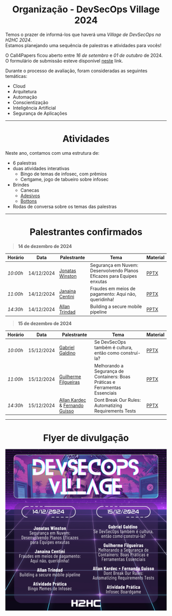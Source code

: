 <h1 align="center"> Organização - DevSecOps Village 2024</h1>

Temos o prazer de informá-los que haverá uma *Village de DevSecOps na H2HC 2024*. </br> Estamos planejando uma sequência de palestras e atividades para vocês! 

O Call4Papers ficou aberto entre *16 de setembro* e *01 de outubro* de 2024. </br> O formulário de submissão esteve disponível [neste](https://forms.gle/9UzmCyQsWA8KppME6) link.

Durante o processo de avaliação, foram consideradas as seguintes temáticas:
- Cloud
- Arquitetura
- Automação
- Conscientização
- Inteligência Artificial
- Segurança de Aplicações

---

<h1 align="center"> Atividades </h1>
Neste ano, contamos com uma estrutura de:

- 6 palestras
- duas atividades interativas
  - Bingo de temas de infosec, com prêmios
  - Certgame, jogo de tabueiro sobre infosec
- Brindes
  - Canecas
  - [Adesivos](adesivos)
  - [Bottons](bottons)
- Rodas de conversa sobre os temas das palestras

---

<h1 align="center"> Palestrantes confirmados </h1>

> **14 de dezembro de 2024**

| Horário | Data | Palestrante | Tema | Material |
|---------|------|-------------|------|----------|
| *10:00h* | 14/12/2024 | [Jonatas Winston](https://www.linkedin.com/in/jonataswinston/) | Segurança em Nuvem: Desenvolvendo Planos Eficazes para Equipes enxutas | [PPTX](./pptx/Cloudsec%20em%20equipes%20enxutas%20-%20Jonatas%20Winston.pdf) |
| *11:00h* | 14/12/2024 | [Janaina Centini](https://www.linkedin.com/in/jcentini/) | Fraudes em meios de pagamento: Aqui não, queridinha! | [PPTX](./pptx/Fraudes%20em%20meios%20de%20pagamento%20-%20Janaina%20Centini.pptx.pdf) |
| *14:30h* | 14/12/2024 | [Allan Trindad](https://www.linkedin.com/in/allan-trindad-7296091bb/) | Building a secure mobile pipeline | [PPTX](./pptx/Secure%20Mobile%20pipeline%20-%20Allan%20Trindad.pptx) |

> **15 de dezembro de 2024**

| Horário | Data | Palestrante | Tema | Material |
|---------|------|-------------|------|----------|
| *10:00h* | 15/12/2024 | [Gabriel Galdino](https://www.linkedin.com/in/gabogaldino/) | Se DevSecOps também é cultura, então como construí-la? | [PPTX](./pptx/Se%20DevSecOps%20também%20é%20cultura,%20então%20como%20construí-la%20-%20Galdino.pdf) |
| *11:00h* | 15/12/2024 | [Guilherme Filgueiras](https://www.linkedin.com/in/guilhermefr/) | Melhorando a Segurança de Containers: Boas Práticas e Ferramentas Essenciais | [PPTX](./pptx/Containers%20-%20Guilherme%20Filgueiras.pdf) |
| *14:30h* | 15/12/2024 | [Allan Kardec](https://www.linkedin.com/in/kaardeco/) & [Fernando Guisso](https://www.linkedin.com/in/fernandoguisso/) | Dont Break Our Rules: Automatizing Requirements Tests | [PPTX](./pptx/Dont%20Break%20Our%20Rules%20-%20Kardeco%20e%20Guisso.pdf) |

---
<div align="center">
<h1> Flyer de divulgação </h1>
<img src="https://github.com/devsecopsvillage/H2HC/blob/main/village-2024/flyer.png" alt="Texto Alternativo">
</div>
